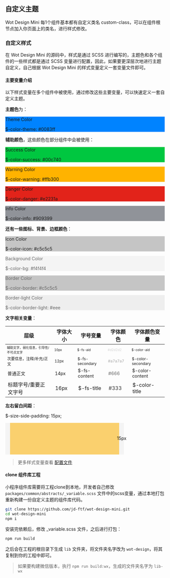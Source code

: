 ## 自定义主题

Wot Design Mini 每1个组件基本都有自定义类名 custom-class，可以在组件根节点加入你页面上的类名，进行样式修改。

### 自定义样式

在 Wot Design Mini 的源码中，样式是通过 SCSS 进行编写的，主题色和各个组件的一些样式都是通过 SCSS 变量进行配置，因此，如果要更深层次地进行主题自定义，自己根据 Wot Design Mini 的样式变量定义一套变量文件即可。

#### 主要变量介绍

以下样式变量在多个组件中被使用，通过修改这些主要变量，可以快速定义一套自定义主题。

**主题色**为：

<div class="style-block" style="background: #0083ff;">
  <p>Theme Color</p>
  <p>$-color-theme: #0083ff</p>
</div>

**辅助颜色**，这些颜色在部分组件中会被使用：

<div class="style-block" style="background: #00c740;">
  <p>Success Color</p>
  <p>$-color-success: #00c740</p>
</div>
<div class="style-block" style="background: #ffb300;">
  <p>Warning Color</p>
  <p>$-color-warning: #ffb300</p>
</div>
<div class="style-block" style="background: #e2231a;">
  <p>Danger Color</p>
  <p>$-color-danger: #e2231a</p>
</div>
<div class="style-block" style="background: #909399;">
  <p>Info Color</p>
  <p>$-color-info: #909399</p>
</div>

**还有一些图标、背景、边框颜色**：

<div class="style-block" style="background: #c5c5c5;">
  <p>Icon Color</p>
  <p>$-color-icon: #c5c5c5</p>
</div>
<div class="style-block" style="background: #f4f4f4;">
  <p style="color: #666;">Background Color</p>
  <p style="color: #666;">$-color-bg: #f4f4f4</p>
</div>
<div class="style-block" style="background: #c5c5c5;">
  <p style="color: #666;">Border Color</p>
  <p style="color: #666;">$-color-border: #c5c5c5</p>
</div>
<div class="style-block" style="background: #eee;">
  <p style="color: #666;">Border-light Color</p>
  <p style="color: #666;">$-color-border-light: #eee</p>
</div>

**文字相关变量**：

<table>
  <thead>
    <tr>
      <th>层级</th>
      <th>字体大小</th>
      <th>字号变量</th>
      <th>字体颜色</th>
      <th>字体颜色变量</th>
    </tr>
  </thead>
  <tbody>
    <tr style="font-size: 10px;">
      <td>辅助文字，弱化信息，引导性/不可点文字</td>
      <td>10px</td>
      <td>$-fs-aid</td>
      <td style="color: #d2d2d2;">#d2d2d2</td>
      <td>$-color-aid</td>
    </tr>
    <tr style="font-size: 12px;">
      <td>次要信息，注释/补充/正文</td>
      <td>12px</td>
      <td>$-fs-secondary</td>
      <td  style="color: #a7a7a7;">#a7a7a7</td>
      <td>$-color-secondary</td>
    </tr>
    <tr style="font-size: 14px;">
      <td>普通正文</td>
      <td>14px</td>
      <td>$-fs-content</td>
      <td style="color: #666;">#666</td>
      <td>$-color-content</td>
    </tr>
    <tr style="font-size: 16px;">
      <td>标题字号/重要正文字号</td>
      <td>16px</td>
      <td>$-fs-title</td>
      <td style="color: #333;">#333</td>
      <td>$-color-title</td>
    </tr>
  </tbody>
</table>

**左右留白间距**：

$-size-side-padding: 15px;

<div style="position: relative; width: 375px; height: 100px; background: #f4f4f4;">
  <div style="position: absolute; right: -8px; top: 40px;">15px</div>
  <div style="height: 100px; margin: 0 15px; background: rgba(255, 179, 0, 0.55);"></div>
</div>

> 更多样式变量查看 <a href="https://github.com/jd-ftf/wot-design-mini/blob/dev/packages/common/abstracts/_variable.scss" target="_blank">配置文件</a>

#### clone 组件库工程

小程序组件库需要将工程clone到本地，开发者自己修改 `packages/common/abstracts/_variable.scss` 文件中的scss变量，通过本地打包重新构建一份自定义主题的组件库代码。

```bash
git clone https://github.com/jd-ftf/wot-design-mini.git
cd wot-design-mini
npm i
```

安装完依赖后，修改 _variable.scss 文件，之后进行打包：

```bash
npm run build
```

之后会在工程的根目录下生成 `lib` 文件夹，将文件夹名字改为 `wot-design`，将其复制到你的工程中即可。

> 如果要构建微信版本，执行 `npm run build:wx`，生成的文件夹名字为 `lib-wx`


